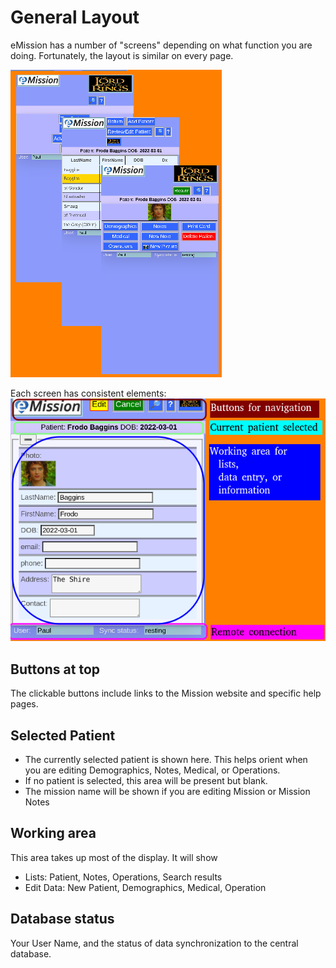 # General Layout
eMission has a number of "screens" depending on what function you are doing. Fortunately, the layout is similar on every page.

![](../images/GeneralLayout1.png)

Each screen has consistent elements:
![](../images/GeneralLayout2.png)

## Buttons at top
The clickable buttons include links to the Mission website and specific help pages.
## Selected Patient
* The currently selected patient is shown here. This helps orient when you are editing Demographics, Notes, Medical, or Operations.
* If no patient is selected, this area will be present but blank.
* The mission name will be shown if you are editing Mission or Mission Notes
 
## Working area
This area takes up most of the display. It will show
* Lists: Patient, Notes, Operations, Search results
* Edit Data: New Patient, Demographics, Medical, Operation
## Database status
Your User Name, and the status of data synchronization to the central database.
